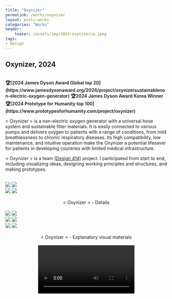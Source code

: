 ```yaml
---
title: "Oxynizer"
permalink: /works/oxynizer
layout: posts-works
categories: "Works"
header:
    teaser: /assets/img/2024-oxynizer/a.jpeg
tags:
- Design
---
```

## Oxynizer, 2024
<br>
<span style = "font-size: $type-size-4; font-weight: 600;"> 
🏆[2024 James Dyson Award Global top 20](https://www.jamesdysonaward.org/2024/project/oxynizersustainablenon-electric-oxygen-generator)  
🏆2024 James Dyson Award Korea Winner  
🏆[2024 Prototype for Humanity top 100](https://www.prototypesforhumanity.com/project/oxynizer)
</span>   
<br>

< Oxynizer > is a non-electric oxygen generator with a universal hose system and sustainable filter materials. It is easily connected to various pumps and delivers oxygen to patients with a range of conditions, from mild breathlessness to chronic respiratory diseases. Its high compatibility, low maintenance, and intuitive operation make the Oxynizer a potential lifesaver for patients in developing countries with limited medical infrastructure. 

< Oxynizer > is a team [(Design 414)](https://sites.google.com/view/oxynizer) project. I participated from start to end, including visualizing ideas, designing working principles and structures, and making prototypes.
<br>
<br>

<div class="left">
<img src="/assets/img/2024-oxynizer/a.jpeg" />
<img src="/assets/img/2024-oxynizer/b.jpeg" />
</div>

<div class="left">
<img src="/assets/img/2024-oxynizer/c.jpeg" />
<img src="/assets/img/2024-oxynizer/d.jpeg" />
</div>
<div style = "text-align: center;"> 
<br>
< Oxynizer > - Details
</div>
<br>

<div class="left">
<img src="/assets/img/2024-oxynizer/e.jpeg" />
<img src="/assets/img/2024-oxynizer/f.jpeg" />
</div>

<div class="left">
<img src="/assets/img/2024-oxynizer/g.jpeg" />
<img src="/assets/img/2024-oxynizer/h.jpeg" />
</div>

<div class="left">
<img src="/assets/img/2024-oxynizer/i.jpeg" />
<img src="/assets/img/2024-oxynizer/j.jpeg" />
</div>

<div style = "text-align: center;"> 
<br>
< Oxynizer > - Explanatory visual materials
</div>
<br>

<video controls style="display: block; margin: 0 auto; width: auto; max-width: 100%; height: auto;">
  <source src="{{ '/assets/img/2024-oxynizer/oxynizer.mp4' | relative_url }}" type="video/mp4">
</video>
